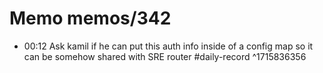 # Memo memos/342
- 00:12 Ask kamil if he can put this auth info inside of a config map so it can be somehow shared with SRE router #daily-record ^1715836356